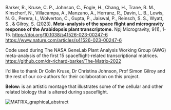 Barker, R., Kruse, C. P., Johnson, C., Fogle, H., Chang, H., Trane, R. M., Kinscherf, N., Villacampa, A., Manzano, A., Herranz, R., Davin, L. B., Lewis, N. G., Perera, I., Wolverton, C., Gupta, P., Jaiswal, P., Reinsch, S. S., Wyatt, S., & Gilroy, S. (2023). 
**Meta-analysis of the space flight and microgravity response of the Arabidopsis plant transcriptome.** 
Npj Microgravity, 9(1), 1-15. 
https://doi.org/10.1038/s41526-023-00247-6
https://www.nature.com/articles/s41526-023-00247-6


Code used during The NASA GeneLab Plant Analysis Working Group (AWG) meta-analysis of the first 15 spaceflight-related transcriptional matrices. 
https://github.com/dr-richard-barker/The-Matrix-2022

I'd like to thank Dr Colin Kruse, Dr Christina Johnson, Prof Simon Gilroy and the rest of our co-authors for their collaboration on this project.

**Below:** is an artistic montage that illustrates some of the cellular and other related biology that is altered during spaceflight. 

![MATRIX_graphical_abstract](https://github.com/dr-richard-barker/Plants_AWG/assets/8679982/5ebf8408-7008-460e-8fce-c69b9a797544)
